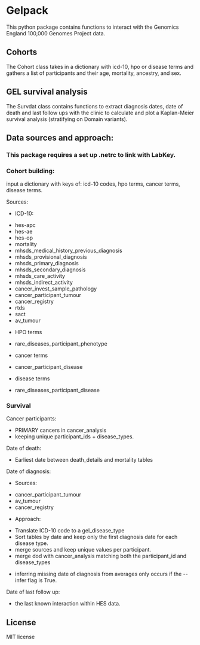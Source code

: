 # Gelpack
This python package contains functions to interact with the Genomics England 100,000 Genomes Project data. 

## Cohorts
The Cohort class takes in a dictionary with icd-10, hpo or disease terms and gathers a list of participants and their age, mortality, ancestry, and sex.

## GEL survival analysis
The Survdat class contains functions to extract diagnosis dates, date of death and last follow ups with the clinic to calculate and plot a Kaplan-Meier survival analysis (stratifying on Domain variants).

## Data sources and approach:
### This package requires a set up .netrc to link with LabKey.

### Cohort building:
input a dictionary with keys of: icd-10 codes, hpo terms, cancer terms, disease terms.

Sources:
* ICD-10:
- hes-apc
- hes-ae
- hes-op
- mortality
- mhsds_medical_history_previous_diagnosis
- mhsds_provisional_diagnosis
- mhsds_primary_diagnosis
- mhsds_secondary_diagnosis
- mhsds_care_activity
- mhsds_indirect_activity
- cancer_invest_sample_pathology
- cancer_participant_tumour
- cancer_registry
- rtds
- sact
- av_tumour

* HPO terms
- rare_diseases_participant_phenotype

* cancer terms
- cancer_participant_disease

* disease terms
- rare_diseases_participant_disease


### Survival
Cancer participants:
* PRIMARY cancers in cancer_analysis
* keeping unique participant_ids + disease_types.

Date of death:
* Earliest date between death_details and mortality tables

Date of diagnosis:
* Sources:
- cancer_participant_tumour
- av_tumour
- cancer_registry
* Approach:
- Translate ICD-10 code to a gel_disease_type
- Sort tables by date and keep only the first diagnosis date for each disease type.
- merge sources and keep unique values per participant.
- merge dod with cancer_analysis matching both the participant_id and disease_types

* inferring missing date of diagnosis from averages only occurs if the --infer flag is True.

Date of last follow up:
- the last known interaction within HES data.


## License
MIT license

